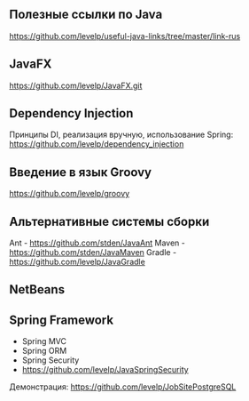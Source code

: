 ﻿Полезные ссылки по Java
-----------------------
https://github.com/levelp/useful-java-links/tree/master/link-rus

JavaFX
------
https://github.com/levelp/JavaFX.git

Dependency Injection
--------------------

Принципы DI, реализация вручную, использование Spring: 
https://github.com/levelp/dependency_injection

Введение в язык Groovy 
----------------------
https://github.com/levelp/groovy

Альтернативные системы сборки
-----------------------------
Ant - https://github.com/stden/JavaAnt
Maven - https://github.com/stden/JavaMaven
Gradle - https://github.com/levelp/JavaGradle

NetBeans 
--------

Spring Framework
----------------
* Spring MVC
* Spring ORM 
* Spring Security
 * https://github.com/levelp/JavaSpringSecurity

Демонстрация: https://github.com/levelp/JobSitePostgreSQL

